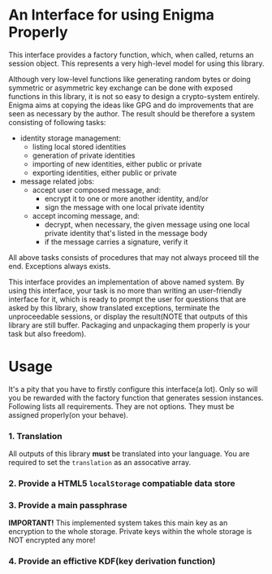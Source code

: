 An Interface for using Enigma Properly
======================================

This interface provides a factory function, which, when called, returns an
session object. This represents a very high-level model for using this library.

Although very low-level functions like generating random bytes or doing
symmetric or asymmetric key exchange can be done with exposed functions in this
library, it is not so easy to design a crypto-system entirely. Enigma aims
at copying the ideas like GPG and do improvements that are seen as necessary
by the author. The result should be therefore a system consisting of following
tasks:

* identity storage management:
    * listing local stored identities
    * generation of private identities
    * importing of new identities, either public or private
    * exporting identities, either public or private
* message related jobs:
    * accept user composed message, and:
        * encrypt it to one or more another identity, and/or
        * sign the message with one local private identity
    * accept incoming message, and:
        * decrypt, when necessary, the given message using one local private
          identity that's listed in the message body
        * if the message carries a signature, verify it

All above tasks consists of procedures that may not always proceed till the
end. Exceptions always exists.

This interface provides an implementation of above named system. By using this
interface, your task is no more than writing an user-friendly interface for it,
which is ready to prompt the user for questions that are asked by this library,
show translated exceptions, terminate the unproceedable sessions, or display
the result(NOTE that outputs of this library are still buffer. Packaging and
unpackaging them properly is your task but also freedom).


Usage
=====

It's a pity that you have to firstly configure this interface(a lot). Only so
will you be rewarded with the factory function that generates session
instances. Following lists all requirements. They are not options. They must be
assigned properly(on your behave).

### 1. Translation

All outputs of this library **must** be translated into your language. You are
required to set the `translation` as an assocative array.

### 2. Provide a HTML5 `localStorage` compatiable data store

### 3. Provide a main passphrase

**IMPORTANT!** This implemented system takes this main key as an encryption to
the whole storage. Private keys within the whole storage is NOT encrypted any
more!

### 4. Provide an effictive KDF(key derivation function)


